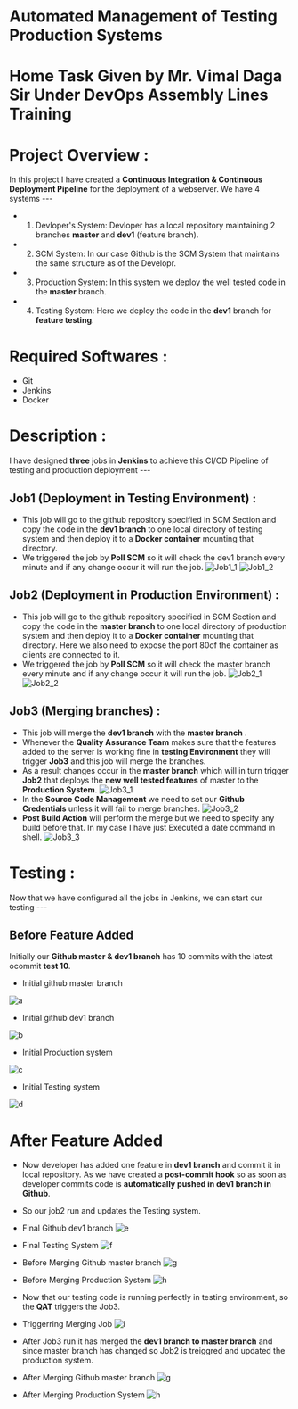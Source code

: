 # Automated Management of Testing Production Systems 

# Home Task Given by Mr. Vimal Daga Sir Under DevOps Assembly Lines Training

# Project Overview :
In this project I have created a **Continuous Integration & Continuous Deployment Pipeline** for the deployment of a webserver. We have 4 systems ---
 * 1. Devloper's System:
    Devloper has a local repository maintaining 2 branches **master** and **dev1** (feature branch).
 * 2. SCM System:
    In our case Github is the SCM System that maintains the same structure as of the Developr.
 * 3. Production System:
    In this system we deploy the well tested code in the **master** branch.
 * 4. Testing System:
    Here we deploy the code in the **dev1** branch for **feature testing**.
# Required Softwares :
  * Git
  * Jenkins
  * Docker

# Description :
I have designed **three** jobs in **Jenkins** to achieve this CI/CD Pipeline of testing and production deployment ---
## Job1 (Deployment in Testing Environment) :
 * This job will go to the github repository specified in SCM Section and copy the code in the **dev1 branch** to one local directory of testing system and then deploy it to a **Docker container** mounting that directory.
 * We triggered the job by **Poll SCM** so it will check the dev1 branch every minute and if any change occur it will run the job.
 ![Job1_1](https://github.com/disha1822/Automated-Management-of-Testing-Production/blob/master/testing_job_1.jpeg?raw=true)
 ![Job1_2](https://github.com/disha1822/Automated-Management-of-Testing-Production/blob/master/testing_job_2.jpeg?raw=true)
 
 ## Job2 (Deployment in Production Environment) :
 * This job will go to the github repository specified in SCM Section and copy the code in the **master branch** to one local directory of production system and then deploy it to a **Docker container** mounting that directory. Here we also need to expose the port 80of the container as clients are connected to it.
 * We triggered the job by **Poll SCM** so it will check the master branch every minute and if any change occur it will run the job.
 ![Job2_1](https://github.com/disha1822/Automated-Management-of-Testing-Production/blob/master/production_job_1.jpeg?raw=true)
 ![Job2_2](https://github.com/disha1822/Automated-Management-of-Testing-Production/blob/master/production_job_2.jpeg?raw=true)
 
 ## Job3 (Merging branches) :
 * This job will merge the **dev1 branch** with the **master branch** .
 * Whenever the **Quality Assurance Team** makes sure that the features added to the server is working fine in **testing Environment** 
 they will trigger **Job3** and this job will merge the branches.
 * As a result changes occur in the **master branch** which will in turn trigger **Job2** that deploys the **new well tested features**
 of master to the **Production System**.
 ![Job3_1](https://github.com/disha1822/Automated-Management-of-Testing-Production/blob/master/merge_job_1.jpeg?raw=true)
 * In the **Source Code Management** we need to set our **Github Credentials** unless it will fail to merge branches.
 ![Job3_2](https://github.com/disha1822/Automated-Management-of-Testing-Production/blob/master/merge_job_2.jpeg?raw=true)
 * **Post Build Action** will perform the merge but we need to specify any build before that. In my case I have just Executed a date command in shell.
 ![Job3_3](https://github.com/disha1822/Automated-Management-of-Testing-Production/blob/master/merge_job_3.jpeg?raw=true)
 
# Testing :
Now that we have configured all the jobs in Jenkins, we can start our testing ---
## Before Feature Added
Initially our **Github master & dev1 branch** has 10 commits with the latest ocommit **test 10**.

* Initial github master branch

![a](https://github.com/disha1822/Automated-Management-of-Testing-Production/blob/master/initial_github_master.jpeg?raw=true)

* Initial github dev1 branch

![b](https://github.com/disha1822/Automated-Management-of-Testing-Production/blob/master/initial_github_dev1.jpeg?raw=true)

* Initial Production system

![c](https://github.com/disha1822/Automated-Management-of-Testing-Production/blob/master/initial_production_sys.jpeg?raw=true)

* Initial Testing system

![d](https://github.com/disha1822/Automated-Management-of-Testing-Production/blob/master/initial_testing_sys.jpeg?raw=true)

# After Feature Added
* Now developer has added one feature in **dev1 branch** and commit it in local repository. As we have created a **post-commit hook** so as soon as developer commits code is **automatically pushed in dev1 branch in Github**.
* So our job2 run and updates the Testing system.

* Final Github dev1 branch
![e]()
* Final Testing System
![f]()
* Before Merging Github master branch
![g]()
* Before Merging Production System
![h]()

* Now that our testing code is running perfectly in testing environment, so the **QAT** triggers the Job3.

* Triggerring Merging Job
![i]()
* After Job3 run it has merged the **dev1 branch to master branch** and since master branch has changed so Job2 is treiggred and updated the production system.
* After Merging Github master branch
![g]()
* After Merging Production System
![h]()
